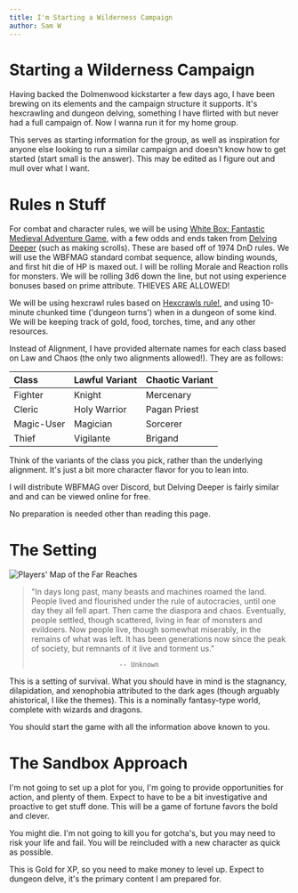 ```yaml
---
title: I'm Starting a Wilderness Campaign
author: Sam W
---
```



# Starting a Wilderness Campaign

Having backed the Dolmenwood kickstarter a few days ago, I have been brewing on its elements and the campaign structure it supports. It's hexcrawling and dungeon delving, something I have flirted with but never had a full campaign of. Now I wanna run it for my home group.

This serves as starting information for the group, as well as inspiration for anyone else looking to run a similar campaign and doesn't know how to get started (start small is the answer). This may be edited as I figure out and mull over what I want. 


# Rules n Stuff

For combat and character rules, we will be using [White Box: Fantastic Medieval Adventure Game](https://www.drivethrurpg.com/product/190631/White-Box--Fantastic-Medieval-Adventure-Game), with a few odds and ends taken from [Delving Deeper](https://ddo.immersiveink.com/dd.html) (such as making scrolls). These are based off of 1974 DnD rules. We will use the WBFMAG standard combat sequence, allow binding wounds, and first hit die of HP is maxed out. I will be rolling Morale and Reaction rolls for monsters. We will be rolling 3d6 down the line, but not using experience bonuses based on prime attribute. THIEVES ARE ALLOWED!

We will be using hexcrawl rules based on [Hexcrawls rule!](https://casadeocio.itch.io/hexcrawls-rule), and using 10-minute chunked time ('dungeon turns') when in a dungeon of some kind. We will be keeping track of gold, food, torches, time, and any other resources. 

Instead of Alignment, I have provided alternate names for each class based on Law and Chaos (the only two alignments allowed!). They are as follows:

| Class      | Lawful Variant | Chaotic Variant |
|:-----------|:---------------|:----------------|
| Fighter    | Knight         | Mercenary       |
| Cleric     | Holy Warrior   | Pagan Priest    |
| Magic-User | Magician       | Sorcerer        |
| Thief      | Vigilante      | Brigand         |

Think of the variants of the class you pick, rather than the underlying alignment. It's just a bit more character flavor for you to lean into.

I will distribute WBFMAG over Discord, but Delving Deeper is fairly similar and and can be viewed online for free.

No preparation is needed other than reading this page.


# The Setting

![Players' Map of the Far Reaches](../media/green_lakes.png)

> "In days long past, many beasts and machines roamed the land. People lived and flourished under the rule of autocracies, until one day they all fell apart. 
> Then came the diaspora and chaos. Eventually, people settled, though scattered, living in fear of monsters and evildoers. 
> Now people live, though somewhat miserably, in the remains of what was left. It has been generations now since the peak of society, but remnants of it live and torment us."
>
>                           -- Unknown

This is a setting of survival. What you should have in mind is the stagnancy, dilapidation, and xenophobia attributed to the dark ages (though arguably ahistorical, I like the themes). This is a nominally fantasy-type world, complete with wizards and dragons. 

You should start the game with all the information above known to you.


# The Sandbox Approach

I'm not going to set up a plot for you, I'm going to provide opportunities for action, and plenty of them. Expect to have to be a bit investigative and proactive to get stuff done. This will be a game of fortune favors the bold and clever. 

You might die. I'm not going to kill you for gotcha's, but you may need to risk your life and fail. You will be reincluded with a new character as quick as possible. 

This is Gold for XP, so you need to make money to level up. Expect to dungeon delve, it's the primary content I am prepared for. 







